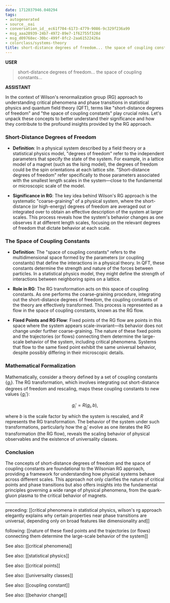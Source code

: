 ```yaml
---
date: 1712037946.040294
tags:
- autogenerated
- source__oai
- conversation_id__ec61f704-6173-4779-9086-9c329f236a99
- msg_aaa28939-24b7-4972-89e7-1f62755f328d
- msg_d09768ec-30bc-499f-8fc2-2aa61522426a
- colorclass/systems-theory
title: short-distance degrees of freedom... the space of coupling constants...
---
```


**USER**

> short-distance degrees of freedom... the space of coupling constants...


**ASSISTANT**

In the context of Wilson's renormalization group (RG) approach to understanding critical phenomena and phase transitions in statistical physics and quantum field theory (QFT), terms like "short-distance degrees of freedom" and "the space of coupling constants" play crucial roles. Let's unpack these concepts to better understand their significance and how they contribute to the profound insights provided by the RG approach.

### Short-Distance Degrees of Freedom

- **Definition**: In a physical system described by a field theory or a statistical physics model, "degrees of freedom" refer to the independent parameters that specify the state of the system. For example, in a lattice model of a magnet (such as the Ising model), the degrees of freedom could be the spin orientations at each lattice site. "Short-distance degrees of freedom" refer specifically to those parameters associated with the smallest length scales in the system—close to the fundamental or microscopic scale of the model.

- **Significance in RG**: The key idea behind Wilson's RG approach is the systematic "coarse-graining" of a physical system, where the short-distance (or high-energy) degrees of freedom are averaged out or integrated over to obtain an effective description of the system at larger scales. This process reveals how the system's behavior changes as one observes it at different length scales, focusing on the relevant degrees of freedom that dictate behavior at each scale.

### The Space of Coupling Constants

- **Definition**: The "space of coupling constants" refers to the multidimensional space formed by the parameters (or coupling constants) that define the interactions in a physical theory. In QFT, these constants determine the strength and nature of the forces between particles. In a statistical physics model, they might define the strength of interactions between neighboring spins on a lattice.

- **Role in RG**: The RG transformation acts on this space of coupling constants. As one performs the coarse-graining procedure, integrating out the short-distance degrees of freedom, the coupling constants of the theory are effectively transformed. This process is represented as a flow in the space of coupling constants, known as the RG flow. 

- **Fixed Points and RG Flow**: Fixed points of the RG flow are points in this space where the system appears scale-invariant—its behavior does not change under further coarse-graining. The nature of these fixed points and the trajectories (or flows) connecting them determine the large-scale behavior of the system, including critical phenomena. Systems that flow to the same fixed point exhibit the same universal behavior, despite possibly differing in their microscopic details.

### Mathematical Formalization

Mathematically, consider a theory defined by a set of coupling constants $\{g_i\}$. The RG transformation, which involves integrating out short-distance degrees of freedom and rescaling, maps these coupling constants to new values $\{g_i'\}$:

$$
g_i' = R(g_i, b),
$$

where $b$ is the scale factor by which the system is rescaled, and $R$ represents the RG transformation. The behavior of the system under such transformations, particularly how the $g_i'$ evolve as one iterates the RG transformation (the RG flow), reveals the scaling behavior of physical observables and the existence of universality classes.

### Conclusion

The concepts of short-distance degrees of freedom and the space of coupling constants are foundational to the Wilsonian RG approach, providing a framework for understanding how physical systems behave across different scales. This approach not only clarifies the nature of critical points and phase transitions but also offers insights into the fundamental principles governing a wide range of physical phenomena, from the quark-gluon plasma to the critical behavior of magnets.


---

preceding: [[critical phenomena in statistical physics, wilson's rg approach elegantly explains why certain properties near phase transitions are universal, depending only on broad features like dimensionality and]]  


following: [[nature of these fixed points and the trajectories (or flows) connecting them determine the large-scale behavior of the system]]

See also: [[critical phenomena]]


See also: [[statistical physics]]


See also: [[critical points]]


See also: [[universality classes]]


See also: [[coupling constant]]


See also: [[behavior change]]